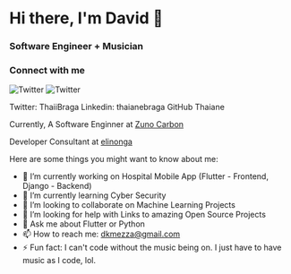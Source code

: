 # Hi there, I'm David 👋

### Software Engineer + Musician

### Connect with me
![Twitter](https://img.shields.io/badge/Twitter-%231DA1F2.svg?style=for-the-badge&logo=Twitter&logoColor=white)
![Twitter](https://twitter.com/mezza_dk)

Twitter: ThaiiBraga Linkedin: thaianebraga GitHub Thaiane

Currently, A Software Enginner at [Zuno Carbon](https://zunocarbon.com/)

Developer Consultant at [elinonga](http://elinonga.com/)

Here are some things you might want to know about me:

- 🔭 I’m currently working on Hospital Mobile App (Flutter - Frontend, Django - Backend)
- 🌱 I’m currently learning Cyber Security
- 👯 I’m looking to collaborate on Machine Learning Projects
- 🤔 I’m looking for help with Links to amazing Open Source Projects
- 💬 Ask me about Flutter or Python
- 📫 How to reach me: dkmezza@gmail.com
- ⚡ Fun fact: I can't code without the music being on. I just have to have music as I code, lol.
